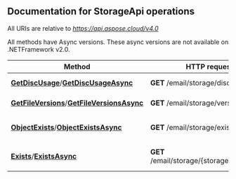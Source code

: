

## Documentation for StorageApi operations

All URIs are relative to *https://api.aspose.cloud/v4.0*

All methods have Async versions. These async versions are not available on .NETFramework v2.0.

Method | HTTP request | Description
------------- | ------------- | -------------
[**GetDiscUsage**](StorageApi.md#GetDiscUsage)/[**GetDiscUsageAsync**](StorageApi.md#GetDiscUsageAsync)| **GET** /email/storage/disc| Get disc usage
[**GetFileVersions**](StorageApi.md#GetFileVersions)/[**GetFileVersionsAsync**](StorageApi.md#GetFileVersionsAsync)| **GET** /email/storage/version/{path}| Get file versions
[**ObjectExists**](StorageApi.md#ObjectExists)/[**ObjectExistsAsync**](StorageApi.md#ObjectExistsAsync)| **GET** /email/storage/exist/{path}| Check if file or folder exists
[**Exists**](StorageApi.md#Exists)/[**ExistsAsync**](StorageApi.md#ExistsAsync)| **GET** /email/storage/{storageName}/exist| Check if storage exists




